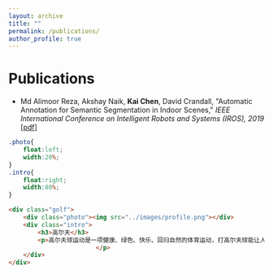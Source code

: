 ```yaml
---
layout: archive
title: ""
permalink: /publications/
author_profile: true
---
```


# Publications

- Md Alimoor Reza, Akshay Naik, **Kai Chen**, David Crandall, "Automatic Annotation for Semantic Segmentation in Indoor Scenes," *IEEE International Conference on Intelligent Robots and Systems (IROS), 2019* [[pdf]](<http://homes.sice.indiana.edu/mdreza/files/auto_annot_iros19.pdf>)

```css
.photo{
    float:left;
    width:20%;
}
.intro{
    float:right;
    width:80%;
}
```

```html
<div class="golf">
	<div class="photo"><img src="../images/profile.png"></div>
	<div class="intro">
	    <h3>高尔夫</h3>
	    <p>高尔夫球运动是一项健康、绿色、快乐、回归自然的体育运动，打高尔夫球能让人体验挑战与激情，实现人与自然的和谐。人与人礼貌谦让的良好运动精神，是高尔夫球运动的精髓所在。山东的高尔夫球场近30家，全部是按国际标准建造的，场内服务功能及设施完备，是比赛、会议、旅游休闲、商务于一体的度假场所，来山东打高尔夫球定会让您亲身体验到高尔夫应享的尊贵服务。
                        </p>
	</div>
</div>
```




